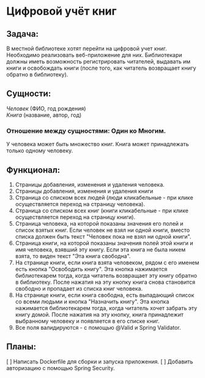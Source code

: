 # Цифровой учёт книг
## Задача:
В местной библиотеке хотят перейти на цифровой учет книг. Необходимо реализовать веб-приложение для них. Библиотекари
должны иметь возможность регистрировать читателей, выдавать им
книги и освобождать книги (после того, как читатель возвращает
книгу обратно в библиотеку).

## Сущности:
*Человек* (ФИО, год рождения)  
*Книга* (название, автор, год)

### Отношение между сущностями: Один ко Многим.
У человека может быть множество книг. Книга может принадлежать
только одному человеку.

## Функционал:
1. Страницы добавления, изменения и удаления человека.
2. Страницы добавления, изменения и удаления книги
3. Страница со списком всех людей (люди кликабельные - при клике осуществляется
   переход на страницу человека).
4. Страница со списком всех книг (книги кликабельные - при клике осуществляется
   переход на страницу книги).
5. Страница человека, на которой показаны значения его полей и список взятых книг. Если человек не взял ни одной книги, вместо списка должен быть текст "Человек
   пока не взял ни одной книги".
6. Страница книги, на которой показаны значения полей этой книги и имя человека,
    взявший эту книгу. Если эта книга не была никем взята, то виден текст "Эта
   книга свободна".
7. На странице книги, если книга взята человеком, рядом с его именем есть кнопка
   "Освободить книгу". Эта кнопка нажимается библиотекарем тогда, когда читатель
   возвращает эту книгу обратно в библиотеку. После нажатия на эту кнопку книга снова
   становится свободно и пропадает из списка книг человека.
8. На странице книги, если книга свободна, есть выпадающий список
   со всеми людьми и кнопка "Назначить книгу". Эта кнопка нажимается библиотекарем
   тогда, когда читатель хочет забрать эту книгу домой. После нажатия на эту кнопку, книга 
   принадлежит выбранному человеку и появляется в его списке
   книг.
10. Все поля валидируются - с помощью @Valid и Spring Validator.

## Планы:
[ ] Написать Dockerfile для сборки и запуска приложения.
[ ] Добавить авторизацию с помощью Spring Security.
